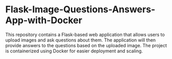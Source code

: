 # Flask-Image-Questions-Answers-App-with-Docker
This repository contains a Flask-based web application that allows users to upload images and ask questions about them. The application will then provide answers to the questions based on the uploaded image. The project is containerized using Docker for easier deployment and scaling.
